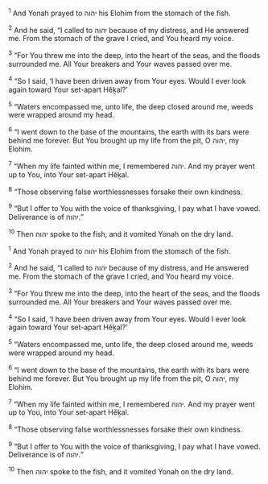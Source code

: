 <sup>1</sup> And Yonah prayed to יהוה his Elohim from the stomach of the fish.

<sup>2</sup> And he said, “I called to יהוה because of my distress, and He answered me. From the stomach of the grave I cried, and You heard my voice.

<sup>3</sup> “For You threw me into the deep, into the heart of the seas, and the floods surrounded me. All Your breakers and Your waves passed over me.

<sup>4</sup> “So I said, ‘I have been driven away from Your eyes. Would I ever look again toward Your set-apart Hĕḵal?’

<sup>5</sup> “Waters encompassed me, unto life, the deep closed around me, weeds were wrapped around my head.

<sup>6</sup> “I went down to the base of the mountains, the earth with its bars were behind me forever. But You brought up my life from the pit, O יהוה, my Elohim.

<sup>7</sup> “When my life fainted within me, I remembered יהוה. And my prayer went up to You, into Your set-apart Hĕḵal.

<sup>8</sup> “Those observing false worthlessnesses forsake their own kindness.

<sup>9</sup> “But I offer to You with the voice of thanksgiving, I pay what I have vowed. Deliverance is of יהוה.”

<sup>10</sup> Then יהוה spoke to the fish, and it vomited Yonah on the dry land.

<sup>1</sup> And Yonah prayed to יהוה his Elohim from the stomach of the fish.

<sup>2</sup> And he said, “I called to יהוה because of my distress, and He answered me. From the stomach of the grave I cried, and You heard my voice.

<sup>3</sup> “For You threw me into the deep, into the heart of the seas, and the floods surrounded me. All Your breakers and Your waves passed over me.

<sup>4</sup> “So I said, ‘I have been driven away from Your eyes. Would I ever look again toward Your set-apart Hĕḵal?’

<sup>5</sup> “Waters encompassed me, unto life, the deep closed around me, weeds were wrapped around my head.

<sup>6</sup> “I went down to the base of the mountains, the earth with its bars were behind me forever. But You brought up my life from the pit, O יהוה, my Elohim.

<sup>7</sup> “When my life fainted within me, I remembered יהוה. And my prayer went up to You, into Your set-apart Hĕḵal.

<sup>8</sup> “Those observing false worthlessnesses forsake their own kindness.

<sup>9</sup> “But I offer to You with the voice of thanksgiving, I pay what I have vowed. Deliverance is of יהוה.”

<sup>10</sup> Then יהוה spoke to the fish, and it vomited Yonah on the dry land.

